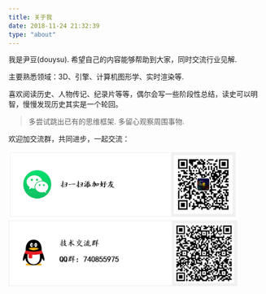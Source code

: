 ```yaml
---
title: 关于我
date: 2018-11-24 21:32:39
type: "about"
---
```


我是尹豆(douysu). 希望自己的内容能够帮助到大家，同时交流行业见解.

主要熟悉领域：3D、引擎、计算机图形学、实时渲染等.

喜欢阅读历史、人物传记、纪录片等等，偶尔会写一些阶段性总结，读史可以明智，慢慢发现历史其实是一个轮回。

>多尝试跳出已有的思维框架. 多留心观察周围事物.

欢迎加交流群，共同进步，一起交流：

<img src="./index/wechat.png" width = "450"> 

<img src="./index/qq.png" width = "450"> 